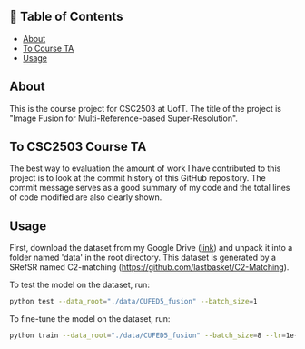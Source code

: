## 📝 Table of Contents
- [About](#about)
- [To Course TA](#to_course_ta)
- [Usage](#usage)

## About <a name = "about"></a>
This is the course project for CSC2503 at UofT. The title of the project is "Image Fusion for Multi-Reference-based
Super-Resolution".


## To CSC2503 Course TA <a name="to_course_ta"></a>
The best way to evaluation the amount of work I have contributed to this project is to look at the commit history of this GitHub repository. The commit message serves as a good summary of my code and the total lines of code modified are also clearly shown.


## Usage <a name="usage"></a>
First, download the dataset from my Google Drive ([link](https://drive.google.com/file/d/1bfn0wpVacV_7VDJBGiynTIoVYKnmtR-E/view?usp=share_link)) and unpack it into a folder named 'data' in the root directory. This dataset is generated by a SRefSR named C2-matching (https://github.com/lastbasket/C2-Matching).

To test the model on the dataset, run:
```bash
python test --data_root="./data/CUFED5_fusion" --batch_size=1 
```

To fine-tune the model on the dataset, run:
```bash
python train --data_root="./data/CUFED5_fusion" --batch_size=8 --lr=1e-4
```
